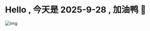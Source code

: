 
# Hello , 今天是 2025-9-28 , 加油鸭 🤭

![img](https://v1.jinrishici.com/all.svg?font-size=18&spacing=4)

